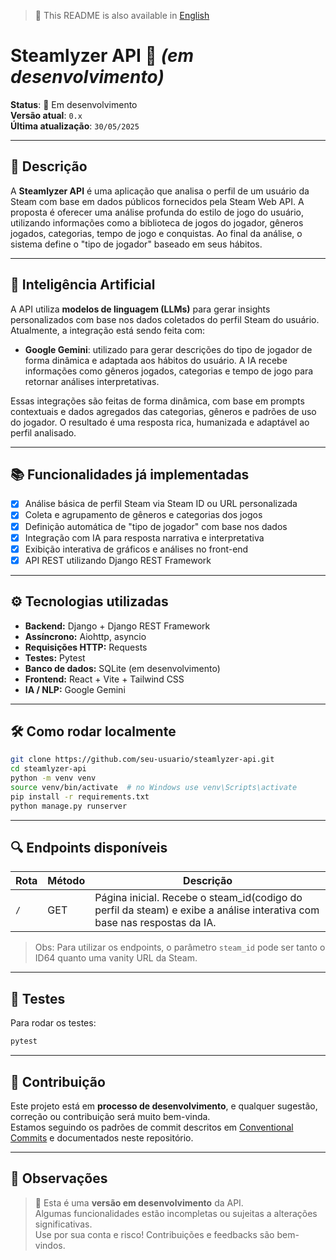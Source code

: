 > 📘 This README is also available in [English](docs/README.en.md)
# Steamlyzer API 🚀 *(em desenvolvimento)*

**Status**: 🚧 Em desenvolvimento  
**Versão atual**: `0.x`  
**Última atualização**: `30/05/2025`

---

## 📌 Descrição

A **Steamlyzer API** é uma aplicação que analisa o perfil de um usuário da Steam com base em dados públicos fornecidos pela Steam Web API. A proposta é oferecer uma análise profunda do estilo de jogo do usuário, utilizando informações como a biblioteca de jogos do jogador, gêneros jogados, categorias, tempo de jogo e conquistas. Ao final da análise, o sistema define o "tipo de jogador" baseado em seus hábitos.

---

## 🤖 Inteligência Artificial

A API utiliza **modelos de linguagem (LLMs)** para gerar insights personalizados com base nos dados coletados do perfil Steam do usuário.  
Atualmente, a integração está sendo feita com:

- **Google Gemini**: utilizado para gerar descrições do tipo de jogador de forma dinâmica e adaptada aos hábitos do usuário. A IA recebe informações como gêneros jogados, categorias e tempo de jogo para retornar análises interpretativas.

Essas integrações são feitas de forma dinâmica, com base em prompts contextuais e dados agregados das categorias, gêneros e padrões de uso do jogador. O resultado é uma resposta rica, humanizada e adaptável ao perfil analisado.

---

## 📚 Funcionalidades já implementadas

- [x] Análise básica de perfil Steam via Steam ID ou URL personalizada  
- [x] Coleta e agrupamento de gêneros e categorias dos jogos  
- [x] Definição automática de "tipo de jogador" com base nos dados  
- [x] Integração com IA para resposta narrativa e interpretativa  
- [x] Exibição interativa de gráficos e análises no front-end  
- [x] API REST utilizando Django REST Framework

---

## ⚙️ Tecnologias utilizadas

- **Backend:** Django + Django REST Framework  
- **Assíncrono:** Aiohttp, asyncio  
- **Requisições HTTP:** Requests  
- **Testes:** Pytest  
- **Banco de dados:** SQLite (em desenvolvimento)  
- **Frontend:** React + Vite + Tailwind CSS  
- **IA / NLP:** Google Gemini 

---

## 🛠️ Como rodar localmente

```bash
git clone https://github.com/seu-usuario/steamlyzer-api.git
cd steamlyzer-api
python -m venv venv
source venv/bin/activate  # no Windows use venv\Scripts\activate
pip install -r requirements.txt
python manage.py runserver
```

---

## 🔍 Endpoints disponíveis

| Rota             | Método | Descrição                               |
|------------------|--------|------------------------------------------|
| `/`      | GET    |Página inicial. Recebe o steam_id(codigo do perfil da steam) e exibe a análise interativa com base nas respostas da IA. |


> Obs: Para utilizar os endpoints, o parâmetro `steam_id` pode ser tanto o ID64 quanto uma vanity URL da Steam.

---

## 🧪 Testes

Para rodar os testes:

```bash
pytest
```

---

## 🧩 Contribuição

Este projeto está em **processo de desenvolvimento**, e qualquer sugestão, correção ou contribuição será muito bem-vinda.  
Estamos seguindo os padrões de commit descritos em [Conventional Commits](https://www.conventionalcommits.org/pt-br/) e documentados neste repositório.

---

## 📌 Observações

> 🔧 Esta é uma **versão em desenvolvimento** da API.  
> Algumas funcionalidades estão incompletas ou sujeitas a alterações significativas.  
> Use por sua conta e risco! Contribuições e feedbacks são bem-vindos.
